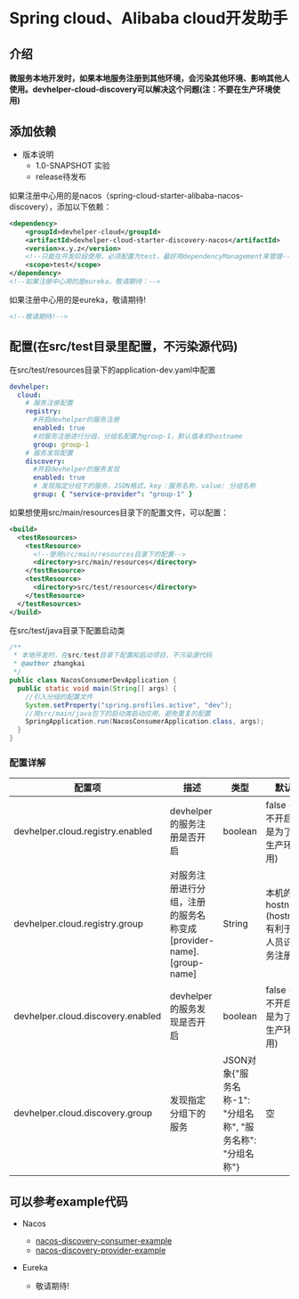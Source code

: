 # Spring cloud、Alibaba cloud开发助手

## 介绍

#### 微服务本地开发时，如果本地服务注册到其他环境，会污染其他环境、影响其他人使用。devhelper-cloud-discovery可以解决这个问题(注：不要在生产环境使用)
 
## 添加依赖
- 版本说明
  - 1.0-SNAPSHOT 实验
  - release待发布
  
如果注册中心用的是nacos（spring-cloud-starter-alibaba-nacos-discovery），添加以下依赖：
```xml
<dependency>
    <groupId>devhelper-cloud</groupId>
    <artifactId>devhelper-cloud-starter-discovery-nacos</artifactId>
    <version>x.y.z</version>
    <!--只能在开发阶段使用，必须配置为test，最好用dependencyManagement来管理-->
    <scope>test</scope>
</dependency>
<!--如果注册中心用的是eureka，敬请期待：-->

```
如果注册中心用的是eureka，敬请期待!
```xml
<!--敬请期待!-->
```

## 配置(在src/test目录里配置，不污染源代码)
在src/test/resources目录下的application-dev.yaml中配置
```yaml
devhelper:
  cloud:
    # 服务注册配置
    registry:
      #开启devhelper的服务注册
      enabled: true
      #对服务注册进行分组，分组名配置为group-1，默认值本机hostname
      group: group-1
    # 服务发现配置
    discovery:
      #开启devhelper的服务发现
      enabled: true
      # 发现指定分组下的服务，JSON格式，key：服务名称，value: 分组名称
      group: { "service-provider": "group-1" }
```
如果想使用src/main/resources目录下的配置文件，可以配置：
```xml
<build>
  <testResources>
    <testResource>
      <!--使用src/main/resources目录下的配置-->
      <directory>src/main/resources</directory>
    </testResource>
    <testResource>
      <directory>src/test/resources</directory>
    </testResource>
  </testResources>
</build>
```
在src/test/java目录下配置启动类
```java
/**
 * 本地开发时，在src/test目录下配置和启动项目，不污染源代码
 * @author zhangkai
 */
public class NacosConsumerDevApplication {
  public static void main(String[] args) {
    //引入分组的配置文件
    System.setProperty("spring.profiles.active", "dev");
    //用src/main/java包下的启动类启动应用，避免重复的配置
    SpringApplication.run(NacosConsumerApplication.class, args);
  }
}
```

### 配置详解

| 配置项 | 描述 | 类型 | 默认值 |
|------|------------|------|-------|
| devhelper.cloud.registry.enabled | devhelper的服务注册是否开启 | boolean | false (默认不开启，也是为了避免生产环境使用) |
| devhelper.cloud.registry.group | 对服务注册进行分组，注册的服务名称变成[provider-name].[group-name] | String | 本机的hostname (hostname有利于开发人员识别服务注册方) |
| devhelper.cloud.discovery.enabled | devhelper的服务发现是否开启 | boolean | false (默认不开启，也是为了避免生产环境使用) |
| devhelper.cloud.discovery.group | 发现指定分组下的服务 | JSON对象{"服务名称-1": "分组名称", "服务名称": "分组名称"} | 空 |

## 可以参考example代码

- Nacos
    - [nacos-discovery-consumer-example](./devhelper-cloud-discovery-example/nacos-discovery-consumer-example)
    - [nacos-discovery-provider-example](./devhelper-cloud-discovery-example/nacos-discovery-consumer-example)

- Eureka
    - 敬请期待!

